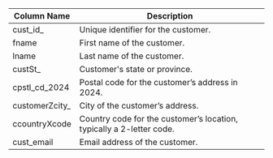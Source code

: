 | Column Name     | Description                                                               |
|-----------------|---------------------------------------------------------------------------|
| cust_id_         | Unique identifier for the customer.                                       |
| fname           | First name of the customer.                                               |
| lname           | Last name of the customer.                                                |
| custSt_          | Customer's state or province.                                             |
| cpstl_cd_2024    | Postal code for the customer’s address in 2024.                           |
| customerZcity_  | City of the customer’s address.                                           |
| ccountryXcode   | Country code for the customer’s location, typically a 2-letter code.      |
| cust_email      | Email address of the customer.                                            |
